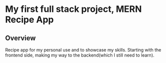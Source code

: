 # My first full stack project, MERN Recipe App

## Overview

Recipe app for my personal use and to showcase my skills.
Starting with the frontend side, making my way to the backend(which I still need to learn).
